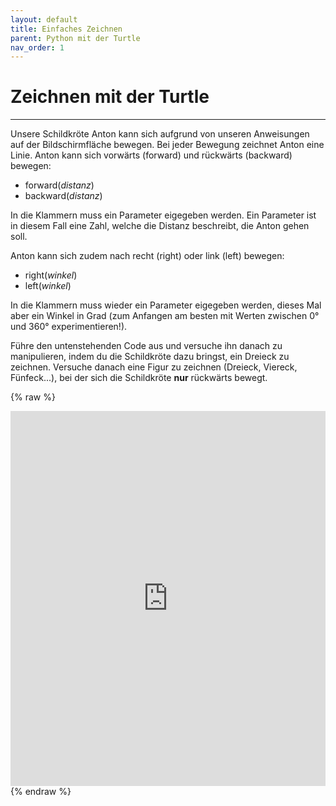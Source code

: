 ```yaml
---
layout: default
title: Einfaches Zeichnen
parent: Python mit der Turtle
nav_order: 1
---
```


# Zeichnen mit der Turtle

---

Unsere Schildkröte Anton kann sich aufgrund von unseren Anweisungen auf der Bildschirmfläche bewegen. Bei jeder Bewegung zeichnet Anton eine Linie. Anton kann sich vorwärts (forward) und rückwärts (backward) bewegen:

- forward(_distanz_)
- backward(_distanz_)

In die Klammern muss ein Parameter eigegeben werden. Ein Parameter ist in diesem Fall eine Zahl, welche die Distanz beschreibt, die Anton gehen soll.

Anton kann sich zudem nach recht (right) oder link (left) bewegen:

- right(_winkel_)
- left(_winkel_)

In die Klammern muss wieder ein Parameter eigegeben werden, dieses Mal aber ein Winkel in Grad (zum Anfangen am besten mit Werten zwischen 0° und 360° experimentieren!).

Führe den untenstehenden Code aus und versuche ihn danach zu manipulieren, indem du die Schildkröte dazu bringst, ein Dreieck zu zeichnen. Versuche danach eine Figur zu zeichnen (Dreieck, Viereck, Fünfeck...), bei der sich die Schildkröte __nur__ rückwärts bewegt. 

{% raw %}
<iframe src="https://trinket.io/embed/python/6542d6ad42" width="100%" height="600" frameborder="0" marginwidth="0" marginheight="0" allowfullscreen></iframe>
{% endraw %}
